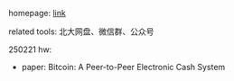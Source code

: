 
homepage: [link](https://huipingsun.github.io/bct202502/)

related tools: 北大网盘、微信群、公众号

250221 hw:
- paper: Bitcoin: A Peer-to-Peer Electronic Cash System

